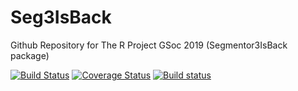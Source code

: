 # Seg3IsBack
Github Repository for The R Project GSoc 2019 (Segmentor3IsBack package)

[![Build Status](https://travis-ci.org/aditator/Seg3IsBack.svg?branch=master)](https://travis-ci.org/aditator/Seg3IsBack)
[![Coverage Status](https://coveralls.io/repos/github/aditator/Seg3IsBack/badge.svg?branch=master)](https://coveralls.io/github/aditator/Seg3IsBack?branch=master)
[![Build status](https://ci.appveyor.com/api/projects/status/paa98y5dh3d2qlrt/branch/master?svg=true)](https://ci.appveyor.com/project/aditator/seg3isback/branch/master)

